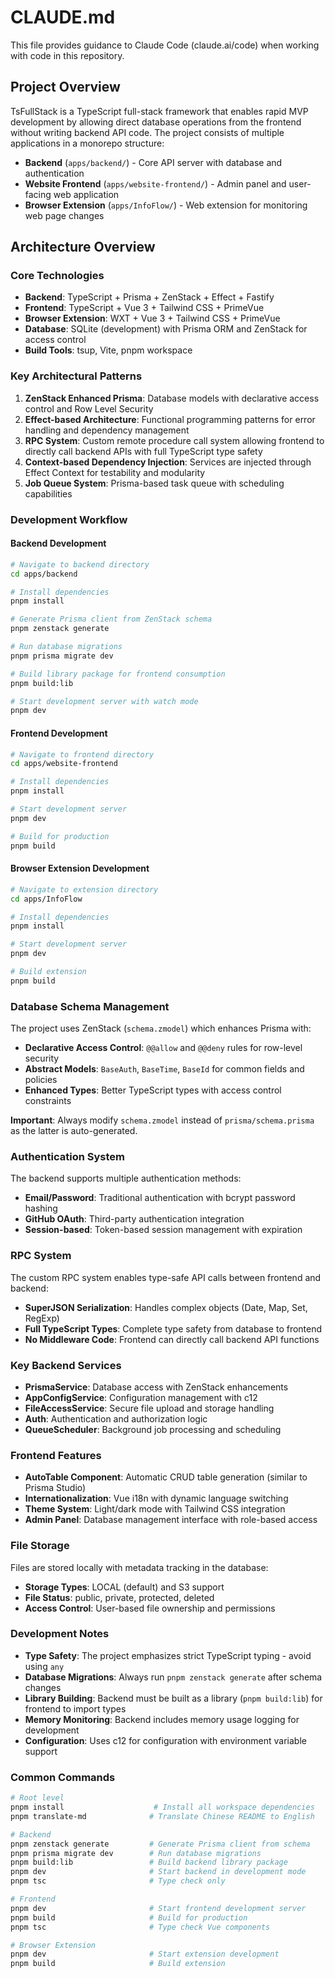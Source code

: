 # CLAUDE.md

This file provides guidance to Claude Code (claude.ai/code) when working with code in this repository.

## Project Overview

TsFullStack is a TypeScript full-stack framework that enables rapid MVP development by allowing direct database operations from the frontend without writing backend API code. The project consists of multiple applications in a monorepo structure:

- **Backend** (`apps/backend/`) - Core API server with database and authentication
- **Website Frontend** (`apps/website-frontend/`) - Admin panel and user-facing web application
- **Browser Extension** (`apps/InfoFlow/`) - Web extension for monitoring web page changes

## Architecture Overview

### Core Technologies
- **Backend**: TypeScript + Prisma + ZenStack + Effect + Fastify
- **Frontend**: TypeScript + Vue 3 + Tailwind CSS + PrimeVue
- **Browser Extension**: WXT + Vue 3 + Tailwind CSS + PrimeVue
- **Database**: SQLite (development) with Prisma ORM and ZenStack for access control
- **Build Tools**: tsup, Vite, pnpm workspace

### Key Architectural Patterns

1. **ZenStack Enhanced Prisma**: Database models with declarative access control and Row Level Security
2. **Effect-based Architecture**: Functional programming patterns for error handling and dependency management
3. **RPC System**: Custom remote procedure call system allowing frontend to directly call backend APIs with full TypeScript type safety
4. **Context-based Dependency Injection**: Services are injected through Effect Context for testability and modularity
5. **Job Queue System**: Prisma-based task queue with scheduling capabilities

### Development Workflow

#### Backend Development
```bash
# Navigate to backend directory
cd apps/backend

# Install dependencies
pnpm install

# Generate Prisma client from ZenStack schema
pnpm zenstack generate

# Run database migrations
pnpm prisma migrate dev

# Build library package for frontend consumption
pnpm build:lib

# Start development server with watch mode
pnpm dev
```

#### Frontend Development
```bash
# Navigate to frontend directory
cd apps/website-frontend

# Install dependencies
pnpm install

# Start development server
pnpm dev

# Build for production
pnpm build
```

#### Browser Extension Development
```bash
# Navigate to extension directory
cd apps/InfoFlow

# Install dependencies
pnpm install

# Start development server
pnpm dev

# Build extension
pnpm build
```

### Database Schema Management

The project uses ZenStack (`schema.zmodel`) which enhances Prisma with:
- **Declarative Access Control**: `@@allow` and `@@deny` rules for row-level security
- **Abstract Models**: `BaseAuth`, `BaseTime`, `BaseId` for common fields and policies
- **Enhanced Types**: Better TypeScript types with access control constraints

**Important**: Always modify `schema.zmodel` instead of `prisma/schema.prisma` as the latter is auto-generated.

### Authentication System

The backend supports multiple authentication methods:
- **Email/Password**: Traditional authentication with bcrypt password hashing
- **GitHub OAuth**: Third-party authentication integration
- **Session-based**: Token-based session management with expiration

### RPC System

The custom RPC system enables type-safe API calls between frontend and backend:
- **SuperJSON Serialization**: Handles complex objects (Date, Map, Set, RegExp)
- **Full TypeScript Types**: Complete type safety from database to frontend
- **No Middleware Code**: Frontend can directly call backend API functions

### Key Backend Services

- **PrismaService**: Database access with ZenStack enhancements
- **AppConfigService**: Configuration management with c12
- **FileAccessService**: Secure file upload and storage handling
- **Auth**: Authentication and authorization logic
- **QueueScheduler**: Background job processing and scheduling

### Frontend Features

- **AutoTable Component**: Automatic CRUD table generation (similar to Prisma Studio)
- **Internationalization**: Vue i18n with dynamic language switching
- **Theme System**: Light/dark mode with Tailwind CSS integration
- **Admin Panel**: Database management interface with role-based access

### File Storage

Files are stored locally with metadata tracking in the database:
- **Storage Types**: LOCAL (default) and S3 support
- **File Status**: public, private, protected, deleted
- **Access Control**: User-based file ownership and permissions

### Development Notes

- **Type Safety**: The project emphasizes strict TypeScript typing - avoid using `any`
- **Database Migrations**: Always run `pnpm zenstack generate` after schema changes
- **Library Building**: Backend must be built as a library (`pnpm build:lib`) for frontend to import types
- **Memory Monitoring**: Backend includes memory usage logging for development
- **Configuration**: Uses c12 for configuration with environment variable support

### Common Commands

```bash
# Root level
pnpm install                    # Install all workspace dependencies
pnpm translate-md              # Translate Chinese README to English

# Backend
pnpm zenstack generate         # Generate Prisma client from schema
pnpm prisma migrate dev        # Run database migrations
pnpm build:lib                 # Build backend library package
pnpm dev                       # Start backend in development mode
pnpm tsc                       # Type check only

# Frontend
pnpm dev                       # Start frontend development server
pnpm build                     # Build for production
pnpm tsc                       # Type check Vue components

# Browser Extension
pnpm dev                       # Start extension development
pnpm build                     # Build extension
```
